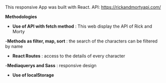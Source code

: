 This responsive App was built with React.
API: https://rickandmortyapi.com/

**Methodologies**
- **Use of API with fetch method** : This web display the API of Rick and Morty

-**Methods as filter, map, sort** : the search of the characters can be filtered by name

- **React Routes** : access to the details of every character

-**Mediaquerys and Sass** : responsive design

- **Use of localStorage**
